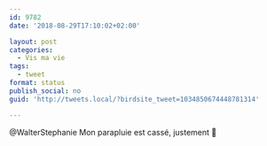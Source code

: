 ```yaml
---
id: 9782
date: '2018-08-29T17:10:02+02:00'

layout: post
categories:
  - Vis ma vie
tags:
  - tweet
format: status
publish_social: no
guid: 'http://tweets.local/?birdsite_tweet=1034850674448781314'

---
```


@WalterStephanie Mon parapluie est cassé, justement 😬